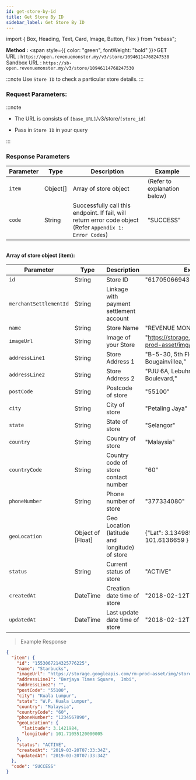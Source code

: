 ```yaml
---
id: get-store-by-id
title: Get Store By ID
sidebar_label: Get Store By ID
---
```


import { Box, Heading, Text, Card, Image, Button, Flex } from "rebass";

**Method :** <span style={{ color: "green", fontWeight: "bold" }}>GET</span><br/>
URL : `https://open.revenuemonster.my/v3/store/10946114768247530`<br/>
Sandbox URL : `https://sb-open.revenuemonster.my/v3/store/10946114768247530`

:::note
Use `Store ID` to check a particular store details.
:::

### Request Parameters:

:::note

- The URL is consists of `[base_URL]`/v3/store/`[store_id]`

- Pass in `Store ID` in your query

:::

### Response Parameters

| Parameter | Type     | Description                                                                                               | Example                      |
| --------- | -------- | --------------------------------------------------------------------------------------------------------- | ---------------------------- |
| `item`    | Object[] | Array of store object                                                                                     | (Refer to explanation below) |
| `code`    | String   | Successfully call this endpoint. If fail, will return error code object (Refer `Appendix 1: Error Codes`) | "SUCCESS"                    |

<br/>
<strong>Array of store object (item):</strong>

| Parameter              | Type              | Description                                    | Example                                                      |
| ---------------------- | ----------------- | ---------------------------------------------- | ------------------------------------------------------------ |
| `id`                   | String            | Store ID                                       | "6170506694335521334"                                        |
| `merchantSettlementId` | String            | Linkage with payment settlement account        |                                                              |
| `name`                 | String            | Store Name                                     | "REVENUE MONSTER"                                            |
| `imageUrl`             | String            | Image of your Store                            | "https://storage.googleapis.com/rm-prod-asset/img/store.png" |
| `addressLine1`         | String            | Store Address 1                                | "B-5-30, 5th Floor, Block Bougainvillea,"                    |
| `addressLine2`         | String            | Store Address 2                                | "PJU 6A, Lebuhraya SPRINT, 10 Boulevard,"                    |
| `postCode`             | String            | Postcode of store                              | "55100"                                                      |
| `city`                 | String            | City of store                                  | "Petaling Jaya"                                              |
| `state`                | String            | State of store                                 | "Selangor"                                                   |
| `country`              | String            | Country of store                               | "Malaysia"                                                   |
| `countryCode`          | String            | Country code of store contact number           | "60"                                                         |
| `phoneNumber`          | String            | Phone number of store                          | "377334080"                                                  |
| `geoLocation`          | Object of [Float] | Geo Location (latitude and longitude) of store | {"Lat": 3.1349857, "Lng": 101.6136659 }                      |
| `status`               | String            | Current status of store                        | "ACTIVE"                                                     |
| `createdAt`            | DateTime          | Creation date time of store                    | "2018-02-12T08:53:13Z"                                       |
| `updatedAt`            | DateTime          | Last update date time of store                 | "2018-02-12T08:53:13Z"                                       |

> Example Response

```json
{
  "item": {
    "id": "1553067214325776225",
    "name": "Starbucks",
    "imageUrl": "https://storage.googleapis.com/rm-prod-asset/img/store.png",
    "addressLine1": "Berjaya Times Square,  Imbi",
    "addressLine2": "",
    "postCode": "55100",
    "city": "Kuala Lumpur",
    "state": "W.P. Kuala Lumpur",
    "country": "Malaysia",
    "countryCode": "60",
    "phoneNumber": "1234567890",
    "geoLocation": {
      "latitude": 3.1421984,
      "longitude": 101.71055120000005
    },
    "status": "ACTIVE",
    "createdAt": "2019-03-20T07:33:34Z",
    "updatedAt": "2019-03-20T07:33:34Z"
  },
  "code": "SUCCESS"
}
```
